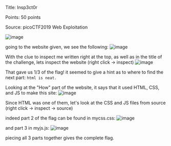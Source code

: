 Title: Insp3ct0r

Points: 50 points

Source: picoCTF2019 Web Exploitation

![image](https://user-images.githubusercontent.com/91729496/235191346-ec754394-df66-48e9-b2c7-85fc551429e2.png)

going to the website given, we see the following:
![image](https://user-images.githubusercontent.com/91729496/235191491-c3c069e1-2046-421c-9cc6-e4d8e5c69ee3.png)

With the clue to inspect me written right at the top, as well as in the title of the challenge, lets inspect the website (right click -> inspect)
![image](https://user-images.githubusercontent.com/91729496/235191827-25831def-ddf7-455a-8a38-246c38fca901.png)

That gave us 1/3 of the flag! it seemed to give a hint as to where to find the next part: `html is neat.`

Looking at the "How" part of the website, it says that it used HTML, CSS, and JS to make this site:
![image](https://user-images.githubusercontent.com/91729496/235192399-9c7e4942-925f-4884-b2c3-bc1a2e6a1f58.png)

Since HTML was one of them, let's look at the CSS and JS files from source (right click -> inspect -> source)

indeed part 2 of the flag can be found in mycss.css:
![image](https://user-images.githubusercontent.com/91729496/235192801-6a3588b4-ba84-4218-a936-9b25140cbc0c.png)

and part 3 in myjs.js:
![image](https://user-images.githubusercontent.com/91729496/235193001-14251855-d96a-462f-9d04-db42ba225755.png)

piecing all 3 parts together gives the complete flag.
